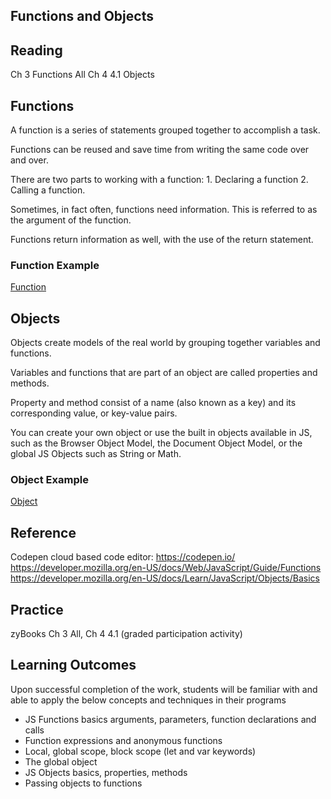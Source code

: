## Functions and Objects
## Reading
Ch 3 Functions All
Ch 4 4.1 Objects

## Functions
A function is a series of statements grouped together to accomplish a  task.

Functions can be reused and save time from writing the same code over and over.

There are two parts to working with a function: 1. Declaring a function 2. Calling a function.

Sometimes, in fact often, functions need information. This is referred to as the argument of the function.

Functions return information as well, with the use of the return statement.


###  Function Example
[Function](https://codepen.io/mickeysthecat/pen/yLawbbY)

## Objects
Objects create models of the real world by grouping together variables and functions. 

Variables and functions that are part of an object are called properties and methods.

Property and method consist of a name (also known as a key) and its corresponding value, or key-value pairs.

You can create your own object or use the built in objects available in JS, such as the Browser Object Model, the Document Object Model,
or the global JS Objects such as String or Math.


###  Object Example
[Object](https://codepen.io/mickeysthecat/pen/bGwZRNE?editors=1111)

## Reference
Codepen cloud based code editor: https://codepen.io/
https://developer.mozilla.org/en-US/docs/Web/JavaScript/Guide/Functions
https://developer.mozilla.org/en-US/docs/Learn/JavaScript/Objects/Basics


## Practice

zyBooks Ch 3 All, Ch 4 4.1 (graded participation activity)

## Learning Outcomes
Upon successful completion of the work, students will be familiar with and able to apply the below concepts and techniques in their programs

* JS Functions basics arguments, parameters, function declarations and calls
* Function expressions and anonymous functions
* Local, global scope, block scope (let and var keywords)
* The global object
* JS Objects basics, properties, methods
* Passing objects to functions
